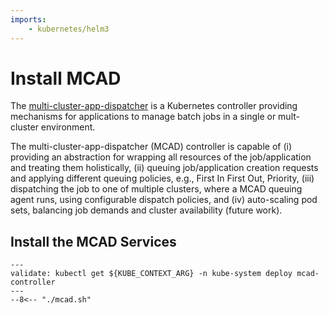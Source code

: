 ```yaml
---
imports:
    - kubernetes/helm3
---
```


# Install MCAD

The [multi-cluster-app-dispatcher](https://github.com/IBM/multi-cluster-app-dispatcher) is a Kubernetes controller providing mechanisms for applications to manage batch jobs in a single or mult-cluster environment.

The multi-cluster-app-dispatcher (MCAD) controller is capable of (i) providing an abstraction for wrapping all resources of the job/application and treating them holistically, (ii) queuing job/application creation requests and applying different queuing policies, e.g., First In First Out, Priority, (iii) dispatching the job to one of multiple clusters, where a MCAD queuing agent runs, using configurable dispatch policies, and (iv) auto-scaling pod sets, balancing job demands and cluster availability (future work).

## Install the MCAD Services

```shell
---
validate: kubectl get ${KUBE_CONTEXT_ARG} -n kube-system deploy mcad-controller
---
--8<-- "./mcad.sh"
```
